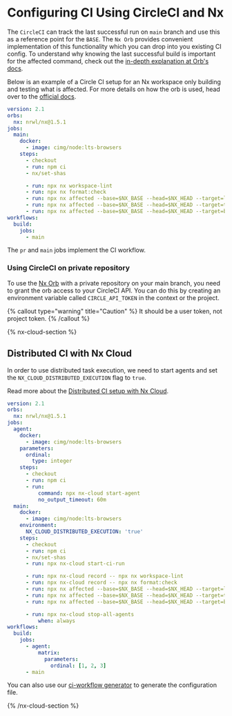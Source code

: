 # Configuring CI Using CircleCI and Nx

The `CircleCI` can track the last successful run on `main` branch and use this as a reference point for the `BASE`. The `Nx Orb` provides convenient implementation of this functionality which you can drop into you existing CI config.
To understand why knowing the last successful build is important for the affected command, check out the [in-depth explanation at Orb's docs](https://github.com/nrwl/nx-orb#background).

Below is an example of a Circle CI setup for an Nx workspace only building and testing what is affected. For more details on how the orb is used, head over to the [official docs](https://circleci.com/developer/orbs/orb/nrwl/nx).

```yaml
version: 2.1
orbs:
  nx: nrwl/nx@1.5.1
jobs:
  main:
    docker:
      - image: cimg/node:lts-browsers
    steps:
      - checkout
      - run: npm ci
      - nx/set-shas

      - run: npx nx workspace-lint
      - run: npx nx format:check
      - run: npx nx affected --base=$NX_BASE --head=$NX_HEAD --target=lint --parallel=3
      - run: npx nx affected --base=$NX_BASE --head=$NX_HEAD --target=test --parallel=3 --ci --code-coverage
      - run: npx nx affected --base=$NX_BASE --head=$NX_HEAD --target=build --parallel=3
workflows:
  build:
    jobs:
      - main
```

The `pr` and `main` jobs implement the CI workflow.

### Using CircleCI on private repository

To use the [Nx Orb](https://github.com/nrwl/nx-orb) with a private repository on your main branch, you need to grant the orb access to your CircleCI API. You can do this by creating an environment variable called `CIRCLE_API_TOKEN` in the context or the project.

{% callout type="warning" title="Caution" %}
It should be a user token, not project token.
{% /callout %}

{% nx-cloud-section %}

## Distributed CI with Nx Cloud

In order to use distributed task execution, we need to start agents and set the `NX_CLOUD_DISTRIBUTED_EXECUTION` flag to `true`.

Read more about the [Distributed CI setup with Nx Cloud](/recipes/ci-setup#distributed-ci-with-nx-cloud).

```yaml
version: 2.1
orbs:
  nx: nrwl/nx@1.5.1
jobs:
  agent:
    docker:
      - image: cimg/node:lts-browsers
    parameters:
      ordinal:
        type: integer
    steps:
      - checkout
      - run: npm ci
      - run:
          command: npx nx-cloud start-agent
          no_output_timeout: 60m
  main:
    docker:
      - image: cimg/node:lts-browsers
    environment:
      NX_CLOUD_DISTRIBUTED_EXECUTION: 'true'
    steps:
      - checkout
      - run: npm ci
      - nx/set-shas
      - run: npx nx-cloud start-ci-run

      - run: npx nx-cloud record -- npx nx workspace-lint
      - run: npx nx-cloud record -- npx nx format:check
      - run: npx nx affected --base=$NX_BASE --head=$NX_HEAD --target=lint --parallel=3
      - run: npx nx affected --base=$NX_BASE --head=$NX_HEAD --target=test --parallel=3 --ci --code-coverage
      - run: npx nx affected --base=$NX_BASE --head=$NX_HEAD --target=build --parallel=3

      - run: npx nx-cloud stop-all-agents
          when: always
workflows:
  build:
    jobs:
      - agent:
          matrix:
            parameters:
              ordinal: [1, 2, 3]
      - main
```

You can also use our [ci-workflow generator](/packages/workspace/generators/ci-workflow) to generate the configuration file.

{% /nx-cloud-section %}
